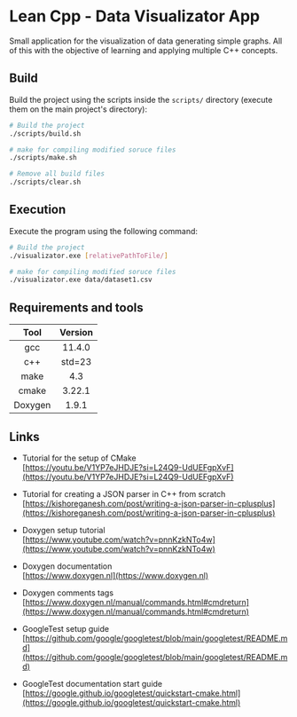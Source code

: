 # Lean Cpp - Data Visualizator App

Small application for the visualization of data generating simple graphs. All of this with the objective of learning and applying multiple C++ concepts.

## Build

Build the project using the scripts inside the `scripts/` directory (execute them on the main project's directory):

```sh
# Build the project
./scripts/build.sh

# make for compiling modified soruce files
./scripts/make.sh

# Remove all build files
./scripts/clear.sh
```

## Execution

Execute the program using the following command:

```sh
# Build the project
./visualizator.exe [relativePathToFile/] 

# make for compiling modified soruce files
./visualizator.exe data/dataset1.csv 
```

## Requirements and tools

|    Tool    |   Version   |
|:----------:|:-----------:|
| gcc        | 11.4.0      |
| c++        | std=23      |
| make       | 4.3         |
| cmake      | 3.22.1      |
| Doxygen    | 1.9.1       |

## Links

* Tutorial for the setup of CMake  
[https://youtu.be/V1YP7eJHDJE?si=L24Q9-UdUEFgpXvF](https://youtu.be/V1YP7eJHDJE?si=L24Q9-UdUEFgpXvF)

* Tutorial for creating a JSON parser in C++ from scratch  
[https://kishoreganesh.com/post/writing-a-json-parser-in-cplusplus](https://kishoreganesh.com/post/writing-a-json-parser-in-cplusplus)

* Doxygen setup tutorial  
[https://www.youtube.com/watch?v=pnnKzkNTo4w](https://www.youtube.com/watch?v=pnnKzkNTo4w)

* Doxygen documentation  
[https://www.doxygen.nl](https://www.doxygen.nl)

* Doxygen comments tags  
[https://www.doxygen.nl/manual/commands.html#cmdreturn](https://www.doxygen.nl/manual/commands.html#cmdreturn)

* GoogleTest setup guide  
[https://github.com/google/googletest/blob/main/googletest/README.md](https://github.com/google/googletest/blob/main/googletest/README.md)

* GoogleTest documentation start guide  
[https://google.github.io/googletest/quickstart-cmake.html](https://google.github.io/googletest/quickstart-cmake.html)